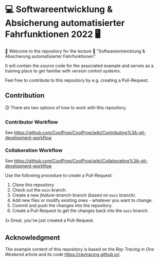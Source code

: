 # 💻 Softwareentwicklung & Absicherung automatisierter Fahrfunktionen 2022 🖥️

🌻 Welcome to the repository for the lecture 📓 "Softwareentwicklung & Absicherung automatisierter Fahrfunktionen".

It will contain the source code for the associated example and serves as a training place to get familiar with version control systems.

Feel free to contribute to this repository by e.g. creating a Pull-Request.

## Contribution

🛈 There are two options of how to work with this repository.

### Contributor Workflow
See https://github.com/CoolProp/CoolProp/wiki/Contributing%3A-git-development-workflow

### Collaboration Workflow
See https://github.com/CoolProp/CoolProp/wiki/Collaborating%3A-git-development-workflow

Use the following procedure to create a Pull-Request:

1. Clone this repository
1. Check out the `main` branch.
1. Create a new *feature-branch*-branch (based on `main` branch).
1. Add new files or modify existing ones - whatever you want to change.
1. Commit and push the changes into the repository.
1. Create a Pull-Request to get the changes back into the `main` branch.

👍 Great, you've just created a Pull-Request.

## Acknowledgment

The example content of this repository is based on the *Ray Tracing in One Weekend* article and its code https://raytracing.github.io/.
